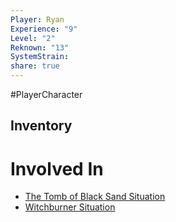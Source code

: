 ```yaml
---  
Player: Ryan  
Experience: "9"  
Level: "2"  
Reknown: "13"  
SystemStrain:   
share: true  
---  
```

#PlayerCharacter   
  
## Inventory  
  
  
# Involved In  
- [The Tomb of Black Sand Situation](The%20Tomb%20of%20Black%20Sand%20Situation.md)  
- [Witchburner Situation](Witchburner%20Situation.md)  
